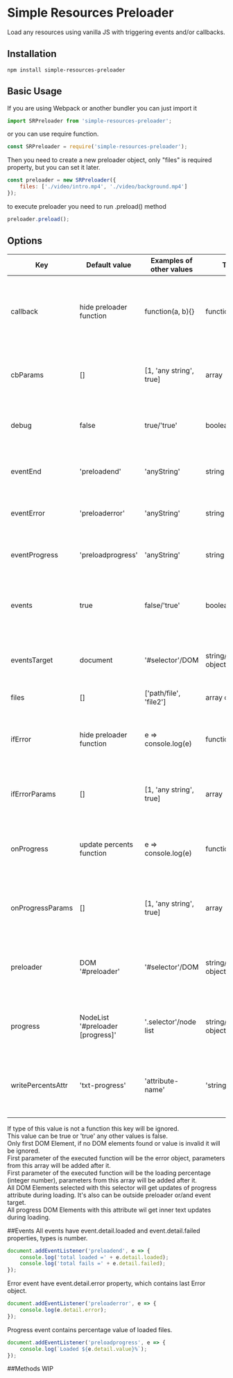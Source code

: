# Simple Resources Preloader
Load any resources using vanilla JS with triggering events and/or callbacks.  

## Installation
``` 
npm install simple-resources-preloader
```

## Basic Usage
If you are using Webpack or another bundler you can just import it
``` javascript
import SRPreloader from 'simple-resources-preloader';
```
or you can use require function. 
``` javascript
const SRPreloader = require('simple-resources-preloader');
```
Then you need to create a new preloader object, only "files" is required property, but you can set it later.  
``` javascript
const preloader = new SRPreloader({
    files: ['./video/intro.mp4', './video/background.mp4']
});
```
to execute preloader you need to run .preload() method
``` javascript
preloader.preload();
```
## Options
| Key              | Default value                     | Examples of other values | Type                    | Description                                                               |
|------------------|-----------------------------------|--------------------------|-------------------------|---------------------------------------------------------------------------|
| callback         | hide preloader function           | function\(a, b\)\{\}       | function/any            | This function will run after preload complete without errors  |
| cbParams         | \[\]                              | \[1, 'any string', true\]| array                   | Array of parameters for function stored in callback key                   |
| debug            | false                             | true/'true'              | boolean/string          | You can enable additional messages in console                 |
| eventEnd         | 'preloadend'                      | 'anyString'              | string                  | Event name that will be triggered on end of preloading                    |
| eventError       | 'preloaderror'                    | 'anyString'              | string                  | Event name that will be triggered on errors                               |
| eventProgress    | 'preloadprogress'                 | 'anyString'              | string                  | Event name that will be triggered on progress changes                     |
| events           | true                              | false/'true'             | boolean/string          | You can disable all events triggering with the plugin         |
| eventsTarget     | document                          | '\#selector'/DOM         | string/DOM object       | All events will trigger on this DOM element or document       |
| files            | \[\]                              | \['path/file', 'file2'\] | array of stings         | Files list to preload                                                     |
| ifError          | hide preloader function           | e => console\.log\(e\)    | function/any            | This function will run after preload complete with errors     |
| ifErrorParams    | \[\]                              | \[1, 'any string', true\]| array                   | Array of parameters for function stored in ifError key        |
| onProgress       | update percents function          | e => console\.log\(e\)    | function/any            | this function will be executed on every percents change       |
| onProgressParams | \[\]                              | \[1, 'any string', true\]| array                   | Array of parameters for function stored in onProgress key     |
| preloader        | DOM '\#preloader'                 | '\#selector'/DOM         | string/DOM object       | Hide this DOM element after preload with default functions    |
| progress         | NodeList '\#preloader \[progress\]'| '\.selector'/node list    | string/NodeList object  | This DOM elements will receive updates of progress attribute  |
| writePercentsAttr| 'txt\-progress'                    | 'attribute\-name'         | 'string'                | Progress elements with this attribute will get updates of text|

 If type of this value is not a function this key will be ignored.<br>
 This value can be true or 'true' any other values is false.<br>
 Only first DOM Element, if no DOM elements found or value is invalid it will be ignored.<br>
 First parameter of the executed function will be the error object, parameters from this array will be added after it.<br>
 First parameter of the executed function will be the loading percentage (integer number), parameters from this array will be added after it.<br>
 All DOM Elements selected with this selector will get updates of progress attribute during loading. It's also can be outside preloader or/and event target.<br>
 All progress DOM Elements with this attribute wil get inner text updates during loading.<br>


##Events
All events have event.detail.loaded and event.detail.failed properties, types is number.
``` javascript
document.addEventListener('preloadend', e => {
    console.log('total loaded =' + e.detail.loaded); 
    console.log('total fails =' + e.detail.failed); 
});
```

Error event have event.detail.error property, which contains last Error object.
``` javascript
document.addEventListener('preloaderror', e => {
    console.log(e.detail.error); 
});
```

Progress event contains percentage value of loaded files.
``` javascript
document.addEventListener('preloadprogress', e => {
    console.log(`Loaded ${e.detail.value}%`); 
});
```
##Methods
WIP